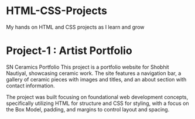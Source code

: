 # HTML-CSS-Projects
My hands on HTML and CSS projects as I learn and grow

# Project-1 : Artist Portfolio
SN Ceramics Portfolio
This project is a portfolio website for Shobhit Nautiyal, showcasing ceramic work. The site features a navigation bar, a gallery of ceramic pieces with images and titles, and an about section with contact information.

The project was built focusing on foundational web development concepts, specifically utilizing HTML for structure and CSS for styling, with a focus on the Box Model, padding, and margins to control layout and spacing.